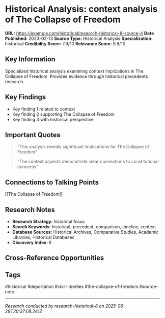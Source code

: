 # Historical Analysis: context analysis of The Collapse of Freedom

**URL:** https://example.com/historical/research-historical-8-source-4
**Date Published:** 2023-02-13
**Source Type:** Historical Analysis
**Specialization:** historical
**Credibility Score:** 7.9/10
**Relevance Score:** 9.8/10

## Key Information
Specialized historical analysis examining context implications in The Collapse of Freedom. Provides evidence through historical precedents research.

## Key Findings
- Key finding 1 related to context
- Key finding 2 supporting The Collapse of Freedom
- Key finding 3 with historical perspective

## Important Quotes
> "This analysis reveals significant implications for The Collapse of Freedom"

> "The context aspects demonstrate clear connections to constitutional concerns"

## Connections to Talking Points
[[The Collapse of Freedom]]

## Research Notes
- **Research Strategy:** historical focus
- **Search Keywords:** historical, precedent, comparison, timeline, context
- **Database Sources:** Historical Archives, Comparative Studies, Academic Libraries, Historical Databases
- **Discovery Index:** 6

## Cross-Reference Opportunities
<!-- Audit agents will populate this section -->

## Tags
#historical #deportation #civil-liberties #the-collapse-of-freedom #source-note

---
*Research conducted by research-historical-8 on 2025-06-28T20:37:08.241Z*
